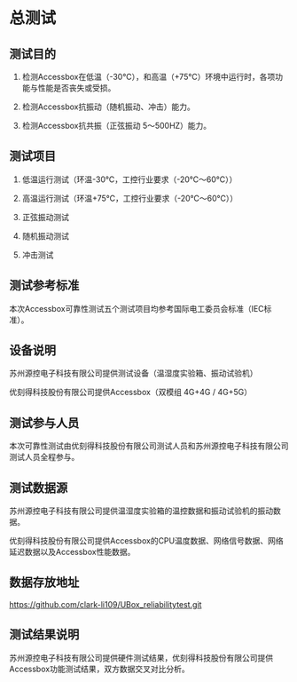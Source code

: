 # 总测试

## 测试目的

1. 检测Accessbox在低温（-30℃），和高温（+75℃）环境中运行时，各项功能与性能是否丧失或受损。

2. 检测Accessbox抗振动（随机振动、冲击）能力。

3. 检测Accessbox抗共振（正弦振动 5～500HZ）能力。

## 测试项目

1. 低温运行测试（环温-30℃，工控行业要求（-20℃～60℃））

2. 高温运行测试（环温+75℃，工控行业要求（-20℃～60℃））

3. 正弦振动测试

4. 随机振动测试

5. 冲击测试

## 测试参考标准 

本次Accessbox可靠性测试五个测试项目均参考国际电工委员会标准（IEC标准）。

## 设备说明

苏州源控电子科技有限公司提供测试设备（温湿度实验箱、振动试验机）

优刻得科技股份有限公司提供Accessbox（双模组  4G+4G / 4G+5G）

## 测试参与人员

本次可靠性测试由优刻得科技股份有限公司测试人员和苏州源控电子科技有限公司测试人员全程参与。

## 测试数据源

苏州源控电子科技有限公司提供温湿度实验箱的温控数据和振动试验机的振动数据。

优刻得科技股份有限公司提供Accessbox的CPU温度数据、网络信号数据、网络延迟数据以及Accessbox性能数据。

## 数据存放地址

https://github.com/clark-li109/UBox_reliabilitytest.git

## 测试结果说明

苏州源控电子科技有限公司提供硬件测试结果，优刻得科技股份有限公司提供Accessbox功能测试结果，双方数据交叉对比分析。